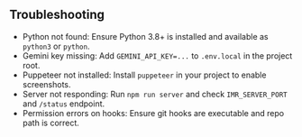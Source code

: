 ## Troubleshooting

- Python not found: Ensure Python 3.8+ is installed and available as `python3` or `python`.
- Gemini key missing: Add `GEMINI_API_KEY=...` to `.env.local` in the project root.
- Puppeteer not installed: Install `puppeteer` in your project to enable screenshots.
- Server not responding: Run `npm run server` and check `IMR_SERVER_PORT` and `/status` endpoint.
- Permission errors on hooks: Ensure git hooks are executable and repo path is correct.
